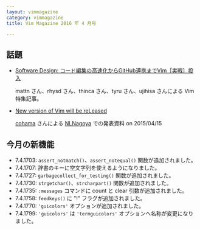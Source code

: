 ```yaml
---
layout: vimmagazine
category: vimmagazine
title: Vim Magazine 2016 年 4 月号

---
```


## 話題

- [Software Design: コード編集の高速化からGitHub連携までVim［実戦］投入](http://gihyo.jp/magazine/SD/archive/2016/201605)

    mattn さん、rhysd さん、thinca さん、tyru さん、ujihisa さんによる Vim 特集記事。

- [New version of Vim will be reLeased](http://www.slideshare.net/cohama/2016-0415-nlnagoyavim8)

    [cohama](https://twitter.com/c0hama/status/721248879446917120) さんによる [NLNagoya](http://llnagoya.connpass.com/event/25541/) での発表資料 on 2015/04/15

## 今月の新機能

- 7.4.1703: `assert_notmatch()`、`assert_notequal()` 関数が追加されました。
- 7.4.1707: 辞書のキーに空文字列を使えるようになりました。
- 7.4.1727: `garbagecollect_for_testing()` 関数が追加されました。
- 7.4.1730: `strgetchar()`、`strcharpart()` 関数が追加されました。
- 7.4.1735: `:messages` コマンドに count と clear 引数が追加されました。
- 7.4.1758: `feedkeys()` に "!" フラグが追加されました。
- 7.4.1770: `'guicolors'` オプションが追加されました。
- 7.4.1799: `'guicolors'` は `'termguicolors'` オプションへ名称が変更になりました。
